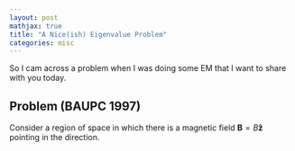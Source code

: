 ```yaml
---
layout: post
mathjax: true
title: "A Nice(ish) Eigenvalue Problem"
categories: misc
---
```


So I cam across a problem when I was doing some EM that I want to share with you today.

## Problem (BAUPC 1997)

Consider a region of space in which there is a magnetic field $\boldsymbol{B} = B \boldsymbol{\hat{z}}$ pointing in the direction.
